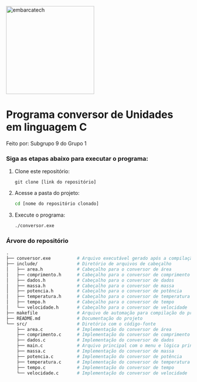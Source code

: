 <img src="https://softex.br/wp-content/uploads/2024/09/EmbarcaTech_logo_Azul-1030x428.png" alt="embarcatech" width="240">

# Programa conversor de Unidades em linguagem C

Feito por: Subgrupo 9 do Grupo 1

### Siga as etapas abaixo para executar o programa:

1. Clone este repositório:
   
   ```git
   git clone [link do repositório]
   ```

2. Acesse a pasta do projeto:
   
   ```bash
   cd [nome do repositório clonado]
   ```

3. Execute o programa:
   
   ```bash
   ./conversor.exe
   ```

### Árvore do repositório
```makefile
.
├── conversor.exe          # Arquivo executável gerado após a compilação
├── include/               # Diretório de arquivos de cabeçalho
│   ├── area.h             # Cabeçalho para o conversor de área
│   ├── comprimento.h      # Cabeçalho para o conversor de comprimento
│   ├── dados.h            # Cabeçalho para o conversor de dados
│   ├── massa.h            # Cabeçalho para o conversor de massa
│   ├── potencia.h         # Cabeçalho para o conversor de potência
│   ├── temperatura.h      # Cabeçalho para o conversor de temperatura
│   ├── tempo.h            # Cabeçalho para o conversor de tempo
│   └── velocidade.h       # Cabeçalho para o conversor de velocidade
├── makefile               # Arquivo de automação para compilação do projeto
├── README.md              # Documentação do projeto
└── src/                   # Diretório com o código-fonte
    ├── area.c             # Implementação do conversor de área
    ├── comprimento.c      # Implementação do conversor de comprimento
    ├── dados.c            # Implementação do conversor de dados
    ├── main.c             # Arquivo principal com o menu e lógica principal
    ├── massa.c            # Implementação do conversor de massa
    ├── potencia.c         # Implementação do conversor de potência
    ├── temperatura.c      # Implementação do conversor de temperatura
    ├── tempo.c            # Implementação do conversor de tempo
    └── velocidade.c       # Implementação do conversor de velocidade 
```
